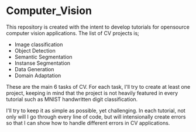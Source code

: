 # Computer_Vision

This repository is created with the intent to develop tutorials for opensource computer vision applications. The list of CV projects is;
- Image classification
- Object Detection
- Semantic Segmentation
- Instanse Segmentation
- Data Generation
- Domain Adaptation

These are the main 6 tasks of CV. For each task, I'll try to create at least one project, keeping in mind that the project is not heavily featured in every tutorial such as MNIST handwritten digit classification.

I'll try to keep it as simple as possible, yet challenging. In each tutorial, not only will I go through every line of code, but will intensionally create errors so that I can show how to handle different errors in CV applications.
